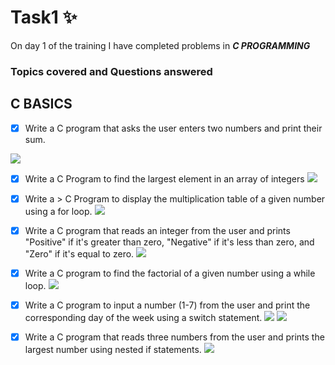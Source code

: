 # Task1 :sparkles:
On day 1 of the training I have completed problems in **_C PROGRAMMING_**

### Topics covered and  Questions answered

## C BASICS

- [x]  Write a C program that asks the user enters two numbers and print their sum.
<img src="https://github.com/Sowbaranika-G-002/Programming/blob/main/sumOf2Numbers.jpg">

- [x] Write a C Program to find the largest element in an array of integers
  <img src="/c/codedResultsScreenshots/largeElesInAnArray.jpg">

 
- [x] Write a > C Program to display the multiplication table of a given number using a for loop.
   <img src="/c/codedResultsScreenshots/multiplicationOfANum.jpg">

 - [x] Write a C program that reads an integer from the user and prints "Positive" if it's greater than zero, "Negative" if it's less than zero, and "Zero" if it's equal to zero.
   <img src="/c/codedResultsScreenshots/posiNegOrZero.jpg">

- [x] Write a C program to find the factorial of a given number using a while loop.
   <img src="/c/codedResultsScreenshots/factorial.jpg">

- [x] Write a C program to input a number (1-7) from the user and print the corresponding day of the week using a switch statement.
   <img src="/c/codedResultsScreenshots/dayOfWeekResult.jpg">
   <img src="/c/codedResultsScreenshots/dayOfWeekResult.jpg">

 - [x] Write a C program that reads three numbers from the user and prints the largest number using nested if statements.
   <img src="/c/codedResultsScreenshots/largeNumAmong3.jpg">
